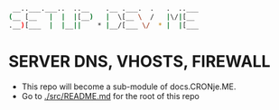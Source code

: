 ```sh
 __..___.___..  ..__    .__ .___.  .   .  ..___
(__ [__   |  |  |[__)   |  \[__ \  /   |\/|[__ 
.__)[___  |  |__||    * |__/[___ \/  * |  |[___
```

# SERVER DNS, VHOSTS, FIREWALL

- This repo will become a sub-module of docs.CRONje.ME.
- Go to [./src/README.md](./src/README.md) for the root of this repo